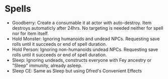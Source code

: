 # Spells

- Goodberry: Create a consumable it at actor with auto-destroy. Item destroys automaticly after 24hrs. No targeting is needed neither for spell nor for item itself.
- Hold Monster: Ignoring humanoids and undead NPCs. Requesting save rolls until it succeeds or end of spell duration.
- Hold Person: Ignoring non-humanoids undead NPCs. Requesting save rolls until it succeeds or end of spell duration.
- Sleep: Ignoring undeads, constructs everyone with Fey ancestry or "Sleep" immunity, already asleep.
- Sleep CE: Same as Sleep but using Dfred's Convenient Effects
